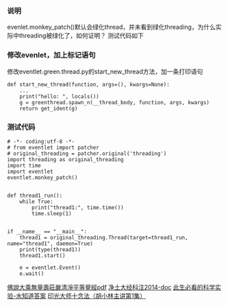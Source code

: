 ### 说明

evenlet.monkey_patch()默认会绿化thread，并未看到绿化threading，为什么实际中threading被绿化了，如何证明？ 测试代码如下

### 修改evenlet，加上标记语句

修改eventlet.green.thread.py的start_new_thread方法，加一条打印语句

```
def start_new_thread(function, args=(), kwargs=None):
    ...
    print("hello: ", locals())
    g = greenthread.spawn_n(__thread_body, function, args, kwargs)
    return get_ident(g)
```


### 测试代码

```
# -*- coding:utf-8 -*-
# from eventlet import patcher
# original_threading = patcher.original('threading')
import threading as original_threading
import time
import eventlet
eventlet.monkey_patch()


def thread1_run():
    while True:
        print("thread1:", time.time())
        time.sleep(1)


if __name__ == "__main__":
    thread1 = original_threading.Thread(target=thread1_run, name="thread1", daemon=True)
    print(type(thread1))
    thread1.start()

    e = eventlet.Event()
    e.wait()
```

[佛說大乘無量壽莊嚴清淨平等覺經pdf](http://doc.sxjy360.top/book/佛說大乘無量壽莊嚴清淨平等覺經(難字注音).pdf)
[净土大经科注2014-doc](http://doc.sxjy360.top/book/净土大经科注2014-doc.zip)
[此生必看的科学实验-水知道答案](http://v.youku.com/v_show/id_XMjgzMzcwNDk4OA)
[印光大师十念法（胡小林主讲第1集）](http://v.youku.com/v_show/id_XMzUwMzc4NzY4NA)


